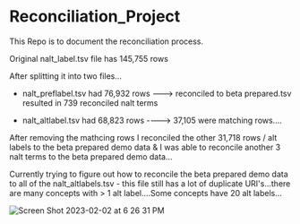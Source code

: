# Reconciliation_Project


This  Repo  is  to  document  the  reconciliation  process. 

Original nalt_label.tsv file has 145,755 rows

After splitting it into two files...

- nalt_preflabel.tsv had 76,932 rows ---> reconciled to beta prepared.tsv resulted in 739 reconciled nalt terms

- nalt_altlabel.tsv had 68,823 rows ----> 37,105 were matching rows....

After removing the mathcing rows I reconciled the other 31,718 rows / alt labels to the beta prepared demo data & I was able to reconcile another 3 nalt terms to the beta prepared demo data...

Currently trying to figure out how to reconcile the beta prepared demo data to all of the nalt_altlabels.tsv - this file still has a lot of duplicate URI's...there are many concepts with > 1 alt label....Some concepts have 20 alt labels...

![Screen Shot 2023-02-02 at 6 26 31 PM](https://user-images.githubusercontent.com/109038399/216520217-41cb1682-0fc8-44a4-a2b3-f9f1eb47a341.png)

